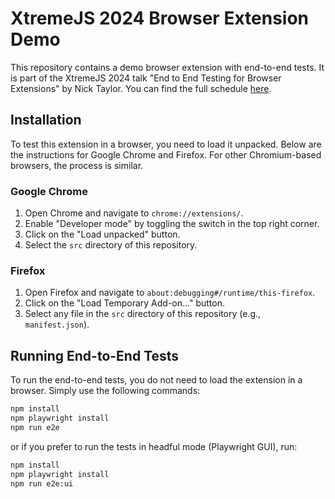# XtremeJS 2024 Browser Extension Demo

This repository contains a demo browser extension with end-to-end tests. It is part of the XtremeJS 2024 talk "End to End Testing for Browser Extensions" by Nick Taylor. You can find the full schedule [here](https://xtremejs.dev/2024/schedule/).

## Installation

To test this extension in a browser, you need to load it unpacked. Below are the instructions for Google Chrome and Firefox. For other Chromium-based browsers, the process is similar.

### Google Chrome

1. Open Chrome and navigate to `chrome://extensions/`.
2. Enable "Developer mode" by toggling the switch in the top right corner.
3. Click on the "Load unpacked" button.
4. Select the `src` directory of this repository.

### Firefox

1. Open Firefox and navigate to `about:debugging#/runtime/this-firefox`.
2. Click on the "Load Temporary Add-on..." button.
3. Select any file in the `src` directory of this repository (e.g., `manifest.json`).

## Running End-to-End Tests

To run the end-to-end tests, you do not need to load the extension in a browser. Simply use the following commands:

```sh
npm install
npm playwright install
npm run e2e
```

or if you prefer to run the tests in headful mode (Playwright GUI), run:

```sh
npm install
npm playwright install
npm run e2e:ui
```

